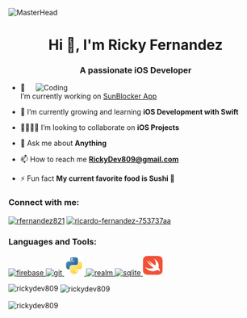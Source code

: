
![MasterHead](https://www.stimulusco.com/wp-content/uploads/2020/05/sat.jpg)
<h1 align="center">Hi 👋, I'm Ricky Fernandez</h1>
<h3 align="center">A passionate iOS Developer</h3>
<img align="right" alt="Coding" width="450" src="https://camo.githubusercontent.com/5ddf73ad3a205111cf8c686f687fc216c2946a75005718c8da5b837ad9de78c9/68747470733a2f2f7468756d62732e6766796361742e636f6d2f4576696c4e657874446576696c666973682d736d616c6c2e676966">




- 🔭 I’m currently working on [SunBlocker App](https://github.com/RickyDev809/SunBlocker)

- 🌱 I’m currently growing and learning **iOS Development with Swift**

- 🫱🏻‍🫲🏽 I’m looking to collaborate on **iOS Projects**

- 💬 Ask me about **Anything**

- 📫 How to reach me **RickyDev809@gmail.com**

- ⚡ Fun fact **My current favorite food is Sushi 🍣**

<h3 align="left">Connect with me:</h3>
<p align="left">
<a href="https://twitter.com/rfernandez821" target="blank"><img align="center" src="https://raw.githubusercontent.com/rahuldkjain/github-profile-readme-generator/master/src/images/icons/Social/twitter.svg" alt="rfernandez821" height="30" width="40" /></a>
<a href="https://linkedin.com/in/ricardo-fernandez-753737aa" target="blank"><img align="center" src="https://raw.githubusercontent.com/rahuldkjain/github-profile-readme-generator/master/src/images/icons/Social/linked-in-alt.svg" alt="ricardo-fernandez-753737aa" height="30" width="40" /></a>
</p>

<h3 align="left">Languages and Tools:</h3>
<p align="left"> <a href="https://firebase.google.com/" target="_blank" rel="noreferrer"> <img src="https://www.vectorlogo.zone/logos/firebase/firebase-icon.svg" alt="firebase" width="40" height="40"/> </a> <a href="https://git-scm.com/" target="_blank" rel="noreferrer"> <img src="https://www.vectorlogo.zone/logos/git-scm/git-scm-icon.svg" alt="git" width="40" height="40"/> </a> <a href="https://www.python.org" target="_blank" rel="noreferrer"> <img src="https://raw.githubusercontent.com/devicons/devicon/master/icons/python/python-original.svg" alt="python" width="40" height="40"/> </a> <a href="https://realm.io/" target="_blank" rel="noreferrer"> <img src="https://raw.githubusercontent.com/bestofjs/bestofjs-webui/8665e8c267a0215f3159df28b33c365198101df5/public/logos/realm.svg" alt="realm" width="40" height="40"/> </a> <a href="https://www.sqlite.org/" target="_blank" rel="noreferrer"> <img src="https://www.vectorlogo.zone/logos/sqlite/sqlite-icon.svg" alt="sqlite" width="40" height="40"/> </a> <a href="https://developer.apple.com/swift/" target="_blank" rel="noreferrer"> <img src="https://raw.githubusercontent.com/devicons/devicon/master/icons/swift/swift-original.svg" alt="swift" width="40" height="40"/> </a> </p>

<p><img align="left" src="https://github-readme-stats.vercel.app/api/top-langs?username=rickydev809&show_icons=true&locale=en&layout=compact" alt="rickydev809" /></p>

<p>&nbsp;<img align="center" src="https://github-readme-stats.vercel.app/api?username=rickydev809&show_icons=true&locale=en" alt="rickydev809" /></p>

<p><img align="center" src="https://github-readme-streak-stats.herokuapp.com/?user=rickydev809&" alt="rickydev809" /></p>
